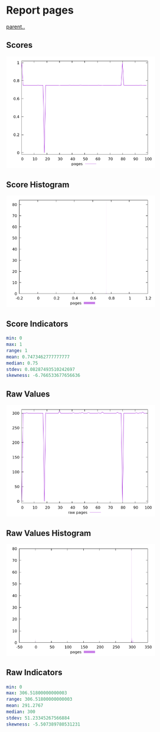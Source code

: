 # Report pages

[parent..](./..)  


## Scores

![score](./score.png)  

## Score Histogram

![hist](./hist.png)  

## Score Indicators

```yaml
min: 0
max: 1
range: 1
mean: 0.7473462777777777
median: 0.75
stdev: 0.08287493510242697
skewness: -6.766533677656636

```

## Raw Values

![raw](./raw.png)  

## Raw Values Histogram

![raw hist](./raw_hist.png)  

## Raw Indicators

```yaml
min: 0
max: 306.51800000000003
range: 306.51800000000003
mean: 291.2767
median: 300
stdev: 51.23345267566884
skewness: -5.507389780531231

```

<style>
  img {
    max-width: 80%;
  }
</style>
      
